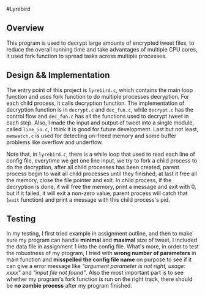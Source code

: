 #Lyrebird

## Overview
This program is used to decrypt large amounts of encrypted tweet files, to reduce the overall running time and take advantages of multiple CPU cores, it used fork function to spread tasks across multiple processes. 

## Design && Implementation
The entry point of this project is `lyrebird.c`, which contains the main loop function and uses fork function to do multiple processes decryption. For each child process, it calls decryption function. The implementation of decryption function is in `decrypt.c` and `dec_fun.c`, while `decrypt.c` has the control flow and `dec_fun.c` has all the functions used to decrypt tweet in each step. Also, I made the input and output of tweet into a single module, called `line_io.c`, I think it is good for future development. Last but not least, `memwatch.c` is used for detecting un-freed memory and some buffer problems like overflow and underflow.

Note that, in `lyrebird.c`, there is a while loop that used to read each line of config file, everytime we get one line input, we try to fork a child process to do the decryption, after all child processes has been created, parent process begin to wait all child processes until they finished, at last it free all the memory, close the file pointer and exit. In child process, if the decryption is done, it will free the memory, print a message and exit with 0, but if it failed, it will exit a non-zero value, parent process will catch that (`wait` function) and print a message with this child process's pid.

## Testing
In my testing, I first tried example in assignment outline, and then to make sure my program can handle **minimal** and **maximal** size of tweet, I included the data file in assignment 1 into the config file. What's more, in order to test the robustness of my program, I tried with **wrong number of parameters** in main function and **misspelled the config file name** on purpose to see if it can give a error message like *"argument parameter is not right, usage: xxxx"* and *"input file not found"*. Also the most important part is to see whether my program's fork function is run on the right track, there should be **no zombie process** after my program finished. 